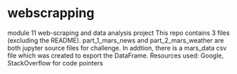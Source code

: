 # webscrapping
module 11 web-scraping and data analysis project
This repo contains 3 files (excluding the README). part_1_mars_news and part_2_mars_weather are both jupyter source files for challenge. In addtion, there is a mars_data csv file which was created to export the DataFrame.
Resources used: Google, StackOverflow for code pointers
